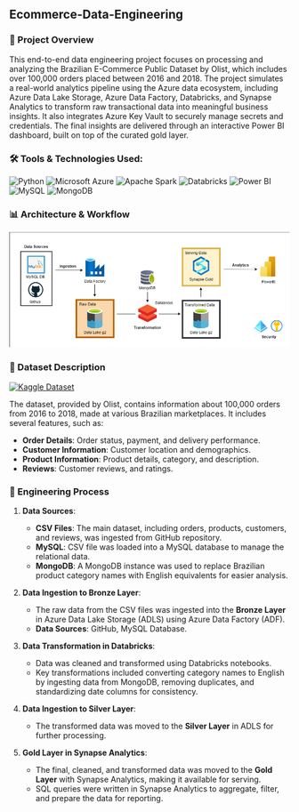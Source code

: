 ## Ecommerce-Data-Engineering

### 📌 Project Overview

This end-to-end data engineering project focuses on processing and analyzing the Brazilian E-Commerce Public Dataset by Olist, which includes over 100,000 orders placed between 2016 and 2018. The project simulates a real-world analytics pipeline using the Azure data ecosystem, including Azure Data Lake Storage, Azure Data Factory, Databricks, and Synapse Analytics to transform raw transactional data into meaningful business insights. It also integrates Azure Key Vault to securely manage secrets and credentials. The final insights are delivered through an interactive Power BI dashboard, built on top of the curated gold layer.

### 🛠️ Tools & Technologies Used:
<p align="left"> <img src="https://img.shields.io/badge/Python-3776AB?style=for-the-badge&logo=python&logoColor=white" alt="Python"/> <img src="https://img.shields.io/badge/Microsoft%20Azure-0078D4?style=for-the-badge&logo=microsoftazure&logoColor=white" alt="Microsoft Azure"/> <img src="https://img.shields.io/badge/Spark-E25A1C?style=for-the-badge&logo=apachespark&logoColor=white" alt="Apache Spark"/> <img src="https://img.shields.io/badge/Databricks-EF3E3E?style=for-the-badge&logo=databricks&logoColor=white" alt="Databricks"/> <img src="https://img.shields.io/badge/Power%20BI-F2C811?style=for-the-badge&logo=powerbi&logoColor=black" alt="Power BI"/> <img src="https://img.shields.io/badge/MySQL-4479A1?style=for-the-badge&logo=mysql&logoColor=white" alt="MySQL"/> <img src="https://img.shields.io/badge/MongoDB-47A248?style=for-the-badge&logo=mongodb&logoColor=white" alt="MongoDB"/> </p>

### 📊 Architecture & Workflow
![Project Architecture](project_architecture.png)

### 📑 Dataset Description

[![Kaggle Dataset](https://img.shields.io/badge/Dataset-Kaggle-blue?style=for-the-badge&logo=kaggle&logoColor=white)](https://www.kaggle.com/datasets/olistbr/brazilian-ecommerce)

The dataset, provided by Olist, contains information about 100,000 orders from 2016 to 2018, made at various Brazilian marketplaces. It includes several features, such as:
- **Order Details**: Order status, payment, and delivery performance.
- **Customer Information**: Customer location and demographics.
- **Product Information**: Product details, category, and description.
- **Reviews**: Customer reviews, and ratings.

### 🚀 Engineering Process

1. **Data Sources**: 
   - **CSV Files**: The main dataset, including orders, products, customers, and reviews, was ingested from GitHub repository.
   - **MySQL**: CSV file was loaded into a MySQL database to manage the relational data.
   - **MongoDB**: A MongoDB instance was used to replace Brazilian product category names with English equivalents for easier analysis.

2. **Data Ingestion to Bronze Layer**: 
   - The raw data from the CSV files was ingested into the **Bronze Layer** in Azure Data Lake Storage (ADLS) using Azure Data Factory (ADF).
   - **Data Sources**: GitHub, MySQL Database.

3. **Data Transformation in Databricks**:
   - Data was cleaned and transformed using Databricks notebooks.
   - Key transformations included converting category names to English by ingesting data from MongoDB, removing duplicates, and standardizing date columns for consistency.

4. **Data Ingestion to Silver Layer**:
   - The transformed data was moved to the **Silver Layer** in ADLS for further processing.

5. **Gold Layer in Synapse Analytics**:
   - The final, cleaned, and transformed data was moved to the **Gold Layer** with Synapse Analytics, making it available for serving.
   - SQL queries were written in Synapse Analytics to aggregate, filter, and prepare the data for reporting.
